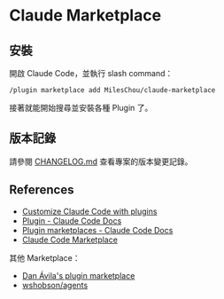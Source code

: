 # Claude Marketplace

## 安裝

開啟 Claude Code，並執行 slash command：

```
/plugin marketplace add MilesChou/claude-marketplace
```

接著就能開始搜尋並安裝各種 Plugin 了。

## 版本記錄

請參閱 [CHANGELOG.md](./CHANGELOG.md) 查看專案的版本變更記錄。

## References

- [Customize Claude Code with plugins](https://www.anthropic.com/news/claude-code-plugins)
- [Plugin - Claude Code Docs](https://docs.claude.com/en/docs/claude-code/plugins)
- [Plugin marketplaces - Claude Code Docs](https://docs.claude.com/en/docs/claude-code/plugin-marketplaces)
- [Claude Code Marketplace](https://claudecodemarketplace.com/)

其他 Marketplace：

- [Dan Ávila's plugin marketplace](https://www.aitmpl.com/plugins)
- [wshobson/agents](https://github.com/wshobson/agents)
